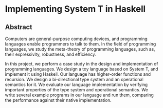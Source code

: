 # Implementing System T in Haskell

## Abstract
Computers are general-purpose computing devices, and programming languages enable programmers to talk to them. In the field of programming languages, we study the meta-theory of programming languages, such as, their expressivity, robustness, and efficiency.

In this project, we perform a case study in the design and implementation of programming languages. We design a toy language based on System T, and implement it using Haskell. Our language has higher-order functions and recursion. We design a bi-directional type system and an operational semantics for it. We evaluate our language implementation by verifying important properties of the type system and operational semantics. We write several example programs in our language and run them, comparing the performance against their native implementation.

